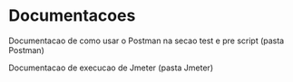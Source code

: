 # Documentacoes

Documentacao de como usar o Postman na secao test e pre script (pasta Postman)

Documentacao de execucao de Jmeter (pasta Jmeter)
